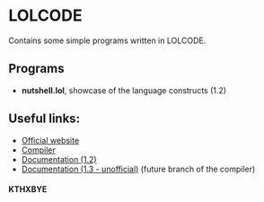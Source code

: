 # LOLCODE
Contains some simple programs written in LOLCODE.

## Programs
- **nutshell.lol**, showcase of the language constructs (1.2)

## Useful links:
- [Official website](https://lolcode.org/)
- [Compiler](https://github.com/justinmeza/lci)
- [Documentation (1.2)](https://github.com/justinmeza/lolcode-spec/blob/master/v1.2/lolcode-spec-v1.2.md)
- [Documentation (1.3 - unofficial)](https://web.archive.org/web/20120420194728/http://lolcode.com/proposals/1.3/bukkit2) (future branch of the compiler)

#### KTHXBYE
